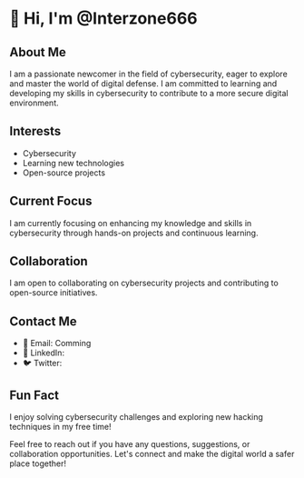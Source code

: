# 👋 Hi, I'm @Interzone666

## About Me
I am a passionate newcomer in the field of cybersecurity, eager to explore and master the world of digital defense. I am committed to learning and developing my skills in cybersecurity to contribute to a more secure digital environment.

## Interests
- Cybersecurity
- Learning new technologies
- Open-source projects

## Current Focus
I am currently focusing on enhancing my knowledge and skills in cybersecurity through hands-on projects and continuous learning.

## Collaboration
I am open to collaborating on cybersecurity projects and contributing to open-source initiatives.

## Contact Me
- 📧 Email: Comming
- 💬 LinkedIn: 
- 🐦 Twitter: 

## Fun Fact
I enjoy solving cybersecurity challenges and exploring new hacking techniques in my free time!

Feel free to reach out if you have any questions, suggestions, or collaboration opportunities. Let's connect and make the digital world a safer place together!

